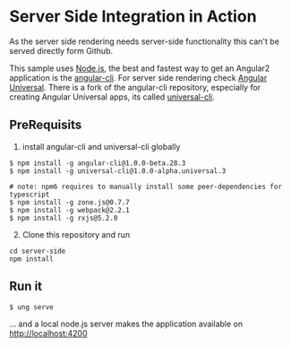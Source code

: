 # Server Side Integration in Action

As the server side rendering needs server-side functionality this can't be served directly form Github.

This sample uses [Node.js](https://nodejs.org/en/), the best and fastest way to get an Angular2 application is the [angular-cli](https://github.com/angular/). 
For server side rendering check [Angular Universal](https://universal.angular.io/). There is a fork of the angular-cli repository, especially for creating
Angular Universal apps, its called [universal-cli](https://www.npmjs.com/package/universal-cli).

## PreRequisits

1. install angular-cli and universal-cli globally
```
$ npm install -g angular-cli@1.0.0-beta.28.3
$ npm install -g universal-cli@1.0.0-alpha.universal.3

# note: npm6 requires to manually install some peer-dependencies for typescript
$ npm install -g zone.js@0.7.7
$ npm install -g webpack@2.2.1
$ npm install -g rxjs@5.2.0

```

2. Clone this repository and run 
```
cd server-side 
npm install
```

## Run it
```
$ ung serve
```
... and a local node.js server makes the application available on [http://localhost:4200](http://localhost:4200)
 
